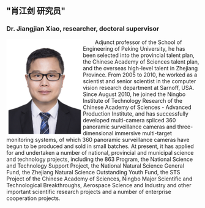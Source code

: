 ## "肖江剑 研究员"
### Dr. Jiangjian Xiao, researcher, doctoral supervisor
<img  align="left" src="https://github.com/nimtecv/nimtecv.github.io/raw/master//images/xiao.png"   width="200px" />
&nbsp;&nbsp;&nbsp;&nbsp;&nbsp;&nbsp;&nbsp;&nbsp;Adjunct professor of the School of Engineering of Peking University, he has been selected into the provincial talent plan, the Chinese Academy of Sciences talent plan, and the overseas high-level talent in Zhejiang Province. From 2005 to 2010, he worked as a scientist and senior scientist in the computer vision research department at Sarnoff, USA. Since August 2010, he joined the Ningbo Institute of Technology Research of the Chinese Academy of Sciences - Advanced Production Institute, and has successfully developed multi-camera spliced 360 panoramic surveillance cameras and three-dimensional immersive multi-target monitoring systems, of which 360 panoramic surveillance cameras have begun to be produced and sold in small batches. At present, it has applied for and undertaken a number of national, provincial and municipal science and technology projects, including the 863 Program, the National Science and Technology Support Project, the National Natural Science General Fund, the Zhejiang Natural Science Outstanding Youth Fund, the STS Project of the Chinese Academy of Sciences, Ningbo Major Scientific and Technological Breakthroughs, Aerospace Science and Industry and other important scientific research projects and a number of enterprise cooperation projects.
